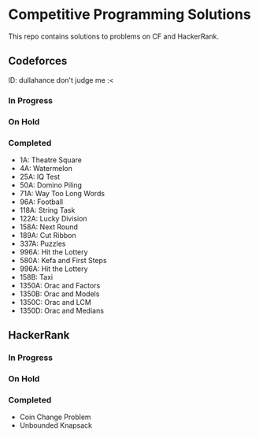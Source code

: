 # Competitive Programming Solutions

This repo contains solutions to problems on CF and HackerRank.


## Codeforces

ID: dullahance
don't judge me :<

### In Progress

### On Hold

### Completed
- 1A: Theatre Square
- 4A: Watermelon
- 25A: IQ Test
- 50A: Domino Piling
- 71A: Way Too Long Words
- 96A: Football
- 118A: String Task
- 122A: Lucky Division
- 158A: Next Round
- 189A: Cut Ribbon
- 337A: Puzzles 
- 996A: Hit the Lottery
- 580A: Kefa and First Steps
- 996A: Hit the Lottery
- 158B: Taxi
- 1350A: Orac and Factors
- 1350B: Orac and Models
- 1350C: Orac and LCM
- 1350D: Orac and Medians

## HackerRank

### In Progress

### On Hold

### Completed
- Coin Change Problem
- Unbounded Knapsack
